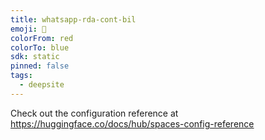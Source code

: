 ```yaml
---
title: whatsapp-rda-cont-bil
emoji: 🐳
colorFrom: red
colorTo: blue
sdk: static
pinned: false
tags:
  - deepsite
---
```


Check out the configuration reference at https://huggingface.co/docs/hub/spaces-config-reference